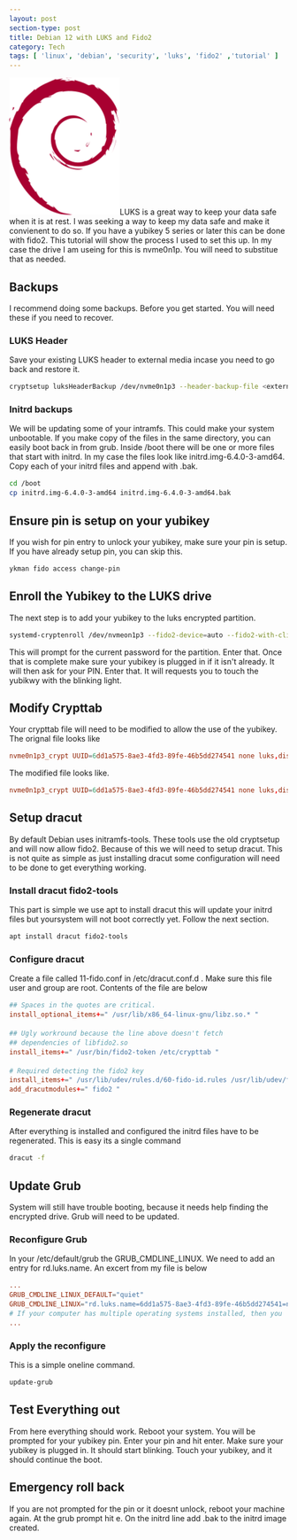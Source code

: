 ```yaml
---
layout: post
section-type: post
title: Debian 12 with LUKS and Fido2
category: Tech
tags: [ 'linux', 'debian', 'security', 'luks', 'fido2' ,'tutorial' ]
---
```

<img class="floatimageleft borderless" src="/img/debianlogo.svg"  width="200px" />LUKS is a great way to keep your data safe when it is at rest.  I was seeking a way to keep my data safe and make it convienent to do so.  If you have a yubikey 5 series or later this can be done with fido2.  This tutorial will show the process I used to set this up.  In my case the drive I am useing for this is nvme0n1p.  You will need to substitue that as needed.

## Backups
I recommend doing some backups.  Before you get started.  You will need these if you need to recover.

### LUKS Header
Save your existing LUKS header to external media incase you need to go back and restore it.
``` bash
cryptsetup luksHeaderBackup /dev/nvme0n1p3 --header-backup-file <external_media_path>/luks_backup.bin
```
### Initrd backups
We will be updating some of your intramfs.  This could make your system unbootable.  If you make copy of the files in the same directory, you can easily boot back in from grub. Inside /boot there will be one or more files that start with initrd.  In my case the files look like initrd.img-6.4.0-3-amd64.  Copy each of your initrd files and append with .bak.
```bash
cd /boot
cp initrd.img-6.4.0-3-amd64 initrd.img-6.4.0-3-amd64.bak
```

##  Ensure pin is setup on your yubikey
If you wish for pin entry to unlock your yubikey, make sure your pin is setup.  If you have already setup pin, you can skip this.
```bash
ykman fido access change-pin
```

## Enroll the Yubikey to the LUKS drive
The next step is to add your yubikey to the luks encrypted partition.
```bash
systemd-cryptenroll /dev/nvmeon1p3 --fido2-device=auto --fido2-with-client-pin=yes
```
This will prompt for the current password for the partition.  Enter that.  Once that is complete make sure your yubikey is plugged in if it isn't already.  It will then ask for your PIN.  Enter that.  It will requests you to touch the yubikwy with the blinking light.

## Modify Crypttab
Your crypttab file will need to be modified to allow the use of the yubikey.  The orignal file looks like
```conf
nvme0n1p3_crypt UUID=6dd1a575-8ae3-4fd3-89fe-46b5dd274541 none luks,discard
```
The modified file looks like.
```conf
nvme0n1p3_crypt UUID=6dd1a575-8ae3-4fd3-89fe-46b5dd274541 none luks,discard,fido2-device=auto
```

## Setup dracut
By default Debian uses initramfs-tools.  These tools use the old cryptsetup and will now allow fido2.  Because of this we will need to setup dracut.  This is not quite as simple as just installing dracut some configuration will need to be done to get everything working.
### Install dracut fido2-tools
This part is simple we use apt to install dracut this will update your initrd files but yoursystem will not boot correctly yet.  Follow the next section.
```bash
apt install dracut fido2-tools
```
### Configure dracut
Create a file called 11-fido.conf in /etc/dracut.conf.d .  Make sure this file user and group are root.  Contents of the file are below 
```conf
## Spaces in the quotes are critical.
install_optional_items+=" /usr/lib/x86_64-linux-gnu/libz.so.* "

## Ugly workround because the line above doesn't fetch
## dependencies of libfido2.so
install_items+=" /usr/bin/fido2-token /etc/crypttab "

# Required detecting the fido2 key
install_items+=" /usr/lib/udev/rules.d/60-fido-id.rules /usr/lib/udev/fido_id "
add_dracutmodules+=" fido2 "
```
### Regenerate dracut
After everything is installed and configured the initrd files have to be regenerated.  This is easy its a single command
```bash
dracut -f
```
## Update Grub
System will still have trouble booting, because it needs help finding the encrypted drive. Grub will need to be updated.
### Reconfigure Grub
In your /etc/default/grub the GRUB_CMDLINE_LINUX.  We need to add an entry for rd.luks.name.  An excert from my file is below
```conf
...
GRUB_CMDLINE_LINUX_DEFAULT="quiet"
GRUB_CMDLINE_LINUX="rd.luks.name=6dd1a575-8ae3-4fd3-89fe-46b5dd274541=nvme0n1p3_crypt" 
# If your computer has multiple operating systems installed, then you
...
```
### Apply the reconfigure
This is a simple oneline command.
```bash
update-grub
```
## Test Everything out
From here everything should work.  Reboot your system.  You will be prompted for your yubikey pin.  Enter your pin and hit enter.  Make sure your yubikey is plugged in.  It should start blinking.  Touch your yubikey, and it should continue the boot.
## Emergency roll back
If you are not prompted for the pin or it doesnt unlock, reboot your machine again.  At the grub prompt hit e.  On the initrd line add .bak to the initrd image created.
